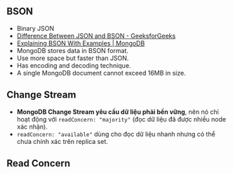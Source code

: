 ## BSON 
- Binary JSON
- [Difference Between JSON and BSON - GeeksforGeeks](https://www.geeksforgeeks.org/difference-between-json-and-bson/)
- [Explaining BSON With Examples | MongoDB](https://www.mongodb.com/basics/bson)
- MongoDB stores data in BSON format.
- Use more space but faster than JSON.
- Has encoding and decoding technique.
- A single MongoDB document cannot exceed 16MB in size.

## Change Stream
- **MongoDB Change Stream yêu cầu dữ liệu phải bền vững**, nên nó chỉ hoạt động với `readConcern: "majority"` (đọc dữ liệu đã được nhiều node xác nhận).
- `readConcern: "available"` dùng cho đọc dữ liệu nhanh nhưng có thể chưa chính xác trên replica set.
## Read Concern

